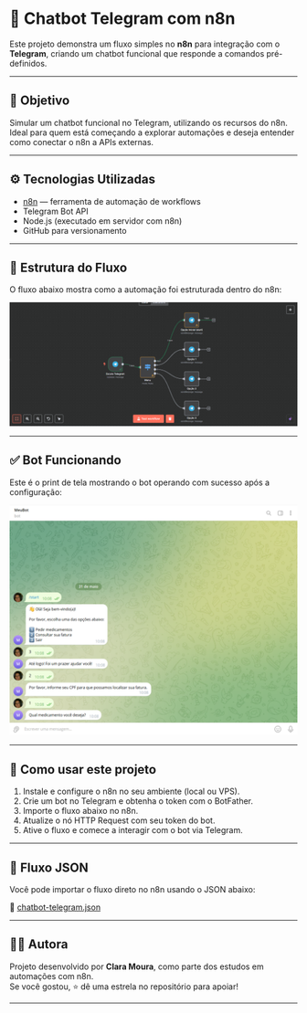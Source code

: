 # 🤖 Chatbot Telegram com n8n

Este projeto demonstra um fluxo simples no **n8n** para integração com o **Telegram**, criando um chatbot funcional que responde a comandos pré-definidos.

---

## 📌 Objetivo

Simular um chatbot funcional no Telegram, utilizando os recursos do n8n. Ideal para quem está começando a explorar automações e deseja entender como conectar o n8n a APIs externas.

---

## ⚙️ Tecnologias Utilizadas

- [n8n](https://n8n.io/) — ferramenta de automação de workflows
- Telegram Bot API
- Node.js (executado em servidor com n8n)
- GitHub para versionamento

---

## 🧩 Estrutura do Fluxo

O fluxo abaixo mostra como a automação foi estruturada dentro do n8n:

![estrutura-do-fluxo](https://github.com/claramoura03/fluxos-n8n/blob/main/chatbot-telegram/estrutura-do-fluxo.png.png?raw=true)

---

## ✅ Bot Funcionando

Este é o print de tela mostrando o bot operando com sucesso após a configuração:

![bot-funcionando](https://github.com/claramoura03/fluxos-n8n/blob/main/chatbot-telegram/bot-funcionando.png.png?raw=true)

---

## 📂 Como usar este projeto

1. Instale e configure o n8n no seu ambiente (local ou VPS).
2. Crie um bot no Telegram e obtenha o token com o BotFather.
3. Importe o fluxo abaixo no n8n.
4. Atualize o nó HTTP Request com seu token do bot.
5. Ative o fluxo e comece a interagir com o bot via Telegram.

---

## 📄 Fluxo JSON

Você pode importar o fluxo direto no n8n usando o JSON abaixo:

🔗 [chatbot-telegram.json](https://github.com/claramoura03/fluxos-n8n/blob/main/chatbot-telegram/chatbot-telegram.json)

---

## 🙋‍♀️ Autora

Projeto desenvolvido por **Clara Moura**, como parte dos estudos em automações com n8n.  
Se você gostou, ⭐ dê uma estrela no repositório para apoiar!

---

